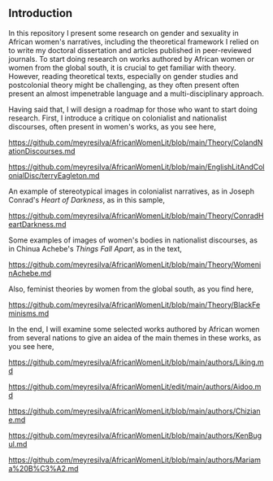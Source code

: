 ## Introduction

In this repository I present some research on gender and sexuality in African women's narratives, including the theoretical framework I relied on to write my doctoral dissertation and articles published in peer-reviewed journals. To start doing research on works authored by African women or women from the global south, it is crucial to get familiar with theory. However, reading 
 theoretical texts, especially on gender studies and postcolonial theory might be challenging, as they often present often present
an almost impenetrable language and a multi-disciplinary approach.  

Having said that, I will design a roadmap for those who want to start doing research. First, I introduce a critique on colonialist and nationalist discourses, often present in women's works, as you see here,

https://github.com/meyresilva/AfricanWomenLit/blob/main/Theory/ColandNationDiscourses.md

https://github.com/meyresilva/AfricanWomenLit/blob/main/EnglishLitAndColonialDisc/terryEagleton.md



An example of stereotypical images in colonialist narratives, as in Joseph Conrad's *Heart of Darkness*, as in this sample,

https://github.com/meyresilva/AfricanWomenLit/blob/main/Theory/ConradHeartDarkness.md

Some examples of images of women's bodies in nationalist discourses, as in Chinua Achebe's *Things Fall Apart*, as in the text,  

https://github.com/meyresilva/AfricanWomenLit/blob/main/Theory/WomeninAchebe.md



Also, feminist theories by women from the global south, as you find here, 

https://github.com/meyresilva/AfricanWomenLit/blob/main/Theory/BlackFeminisms.md


In the end, I will examine some selected works authored by African women from several nations to give an aidea of the main themes in these works, as you see here,

https://github.com/meyresilva/AfricanWomenLit/blob/main/authors/Liking.md

https://github.com/meyresilva/AfricanWomenLit/edit/main/authors/Aidoo.md

https://github.com/meyresilva/AfricanWomenLit/blob/main/authors/Chiziane.md

https://github.com/meyresilva/AfricanWomenLit/blob/main/authors/KenBugul.md

https://github.com/meyresilva/AfricanWomenLit/blob/main/authors/Mariama%20B%C3%A2.md
















